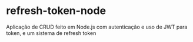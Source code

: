 # refresh-token-node

Aplicação de CRUD feito em Node.js com autenticação e uso de JWT para token, e um sistema de refresh token
